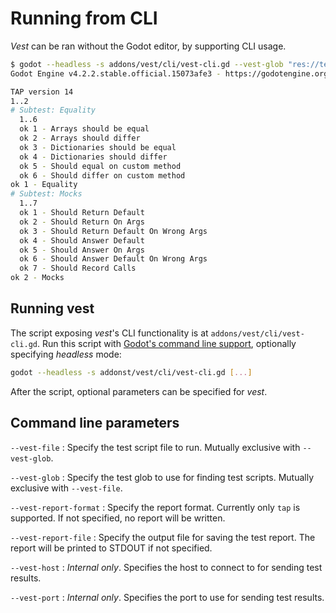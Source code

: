 # Running from CLI

*Vest* can be ran without the Godot editor, by supporting CLI usage.

```sh
$ godot --headless -s addons/vest/cli/vest-cli.gd --vest-glob "res://tests/*.test.gd" --vest-report-format tap
Godot Engine v4.2.2.stable.official.15073afe3 - https://godotengine.org

TAP version 14
1..2
# Subtest: Equality
  1..6
  ok 1 - Arrays should be equal
  ok 2 - Arrays should differ
  ok 3 - Dictionaries should be equal
  ok 4 - Dictionaries should differ
  ok 5 - Should equal on custom method
  ok 6 - Should differ on custom method
ok 1 - Equality
# Subtest: Mocks
  1..7
  ok 1 - Should Return Default
  ok 2 - Should Return On Args
  ok 3 - Should Return Default On Wrong Args
  ok 4 - Should Answer Default
  ok 5 - Should Answer On Args
  ok 6 - Should Answer Default On Wrong Args
  ok 7 - Should Record Calls
ok 2 - Mocks
```

## Running vest

The script exposing *vest*'s CLI functionality is at
`addons/vest/cli/vest-cli.gd`. Run this script with [Godot's command line
support], optionally specifying *headless* mode:

```sh
godot --headless -s addonst/vest/cli/vest-cli.gd [...]
```

After the script, optional parameters can be specified for *vest*.

## Command line parameters

`--vest-file`
:   Specify the test script file to run. Mutually exclusive with `--vest-glob`.

`--vest-glob`
:   Specify the test glob to use for finding test scripts. Mutually exclusive with `--vest-file`.

`--vest-report-format`
:   Specify the report format. Currently only `tap` is supported. If not
    specified, no report will be written.

`--vest-report-file`
:   Specify the output file for saving the test report. The report will be
    printed to STDOUT if not specified.

`--vest-host`
:   *Internal only*. Specifies the host to connect to for sending test results.

`--vest-port`
:   *Internal only*. Specifies the port to use for sending test results.

[Godot's command line support]: https://docs.godotengine.org/en/latest/tutorials/editor/command_line_tutorial.html

